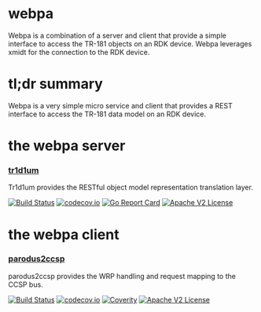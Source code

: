 # webpa

Webpa is a combination of a server and client that provide a simple interface to access the TR-181 objects on an RDK device.  Webpa leverages xmidt for the connection to the RDK device.

# tl;dr summary

Webpa is a very simple micro service and client that provides a REST interface to access the TR-181 data model on an RDK device.

# the webpa server

### [tr1d1um](https://github.com/Comcast/tr1d1um)

Tr1d1um provides the RESTful object model representation translation layer.

[![Build Status](https://travis-ci.org/Comcast/tr1d1um.svg?branch=master)](https://travis-ci.org/Comcast/tr1d1um) 
[![codecov.io](http://codecov.io/github/Comcast/tr1d1um/coverage.svg?branch=master)](http://codecov.io/github/Comcast/tr1d1um?branch=master)
[![Go Report Card](https://goreportcard.com/badge/github.com/Comcast/tr1d1um)](https://goreportcard.com/report/github.com/Comcast/tr1d1um)
[![Apache V2 License](http://img.shields.io/badge/license-Apache%20V2-blue.svg)](https://github.com/Comcast/tr1d1um/blob/master/LICENSE)

# the webpa client

### [parodus2ccsp](https://github.com/Comcast/parodus2ccsp)

parodus2ccsp provides the WRP handling and request mapping to the CCSP bus.

[![Build Status](https://travis-ci.org/Comcast/parodus2ccsp.svg?branch=master)](https://travis-ci.org/Comcast/parodus2ccsp)
[![codecov.io](http://codecov.io/github/Comcast/parodus2ccsp/coverage.svg?branch=master)](http://codecov.io/github/Comcast/parodus2ccsp?branch=master)
[![Coverity](https://img.shields.io/coverity/scan/xxx.svg)](https://scan.coverity.com/projects/comcast-parodusxxx)
[![Apache V2 License](http://img.shields.io/badge/license-Apache%20V2-blue.svg)](https://github.com/Comcast/parodus2ccsp/blob/master/LICENSE)
